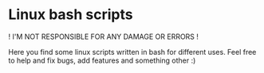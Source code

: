 Linux bash scripts
=============
! I'M NOT RESPONSIBLE FOR ANY DAMAGE OR ERRORS !

Here you find some linux scripts written in bash for different uses. Feel free to help and fix bugs, add features and something other :)